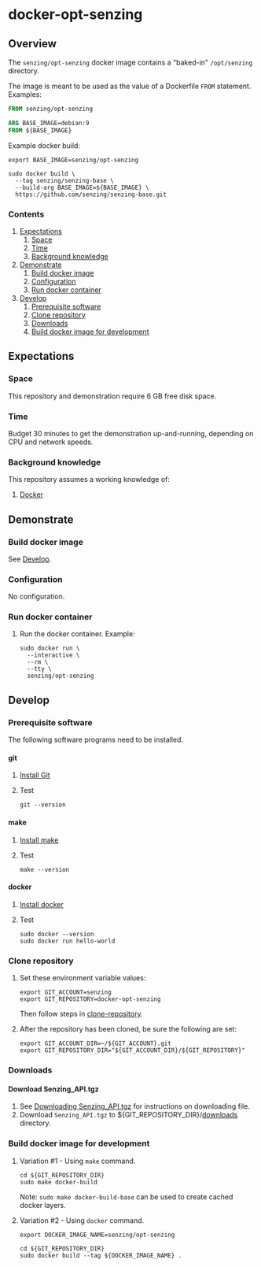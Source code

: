 # docker-opt-senzing

## Overview

The `senzing/opt-senzing` docker image contains a "baked-in" `/opt/senzing` directory.

The image is meant to be used as the value of a Dockerfile `FROM` statement. Examples:

```Dockerfile
FROM senzing/opt-senzing
```

```Dockerfile
ARG BASE_IMAGE=debian:9
FROM ${BASE_IMAGE}
```

Example docker build:

```console
export BASE_IMAGE=senzing/opt-senzing

sudo docker build \
  --tag senzing/senzing-base \
  --build-arg BASE_IMAGE=${BASE_IMAGE} \
  https://github.com/senzing/senzing-base.git
```

### Contents

1. [Expectations](#expectations)
    1. [Space](#space)
    1. [Time](#time)
    1. [Background knowledge](#background-knowledge)
1. [Demonstrate](#demonstrate)
    1. [Build docker image](#build-docker-image)
    1. [Configuration](#configuration)
    1. [Run docker container](#run-docker-container)
1. [Develop](#develop)
    1. [Prerequisite software](#prerequisite-software)
    1. [Clone repository](#clone-repository)
    1. [Downloads](#downloads)
    1. [Build docker image for development](#build-docker-image-for-development)

## Expectations

### Space

This repository and demonstration require 6 GB free disk space.

### Time

Budget 30 minutes to get the demonstration up-and-running, depending on CPU and network speeds.

### Background knowledge

This repository assumes a working knowledge of:

1. [Docker](https://github.com/Senzing/knowledge-base/blob/master/WHATIS/docker.md)

## Demonstrate

### Build docker image

See [Develop](#develop).

### Configuration

No configuration.

### Run docker container

1. Run the docker container.  Example:

    ```console
    sudo docker run \
      --interactive \
      --rm \
      --tty \
      senzing/opt-senzing
    ```

## Develop

### Prerequisite software

The following software programs need to be installed.

#### git

1. [Install Git](https://github.com/Senzing/knowledge-base/blob/master/HOWTO/install-git.md)
1. Test

    ```console
    git --version
    ```

#### make

1. [Install make](https://github.com/Senzing/knowledge-base/blob/master/HOWTO/install-make.md)
1. Test

    ```console
    make --version
    ```

#### docker

1. [Install docker](https://github.com/Senzing/knowledge-base/blob/master/HOWTO/install-docker.md)
1. Test

    ```console
    sudo docker --version
    sudo docker run hello-world
    ```

### Clone repository

1. Set these environment variable values:

    ```console
    export GIT_ACCOUNT=senzing
    export GIT_REPOSITORY=docker-opt-senzing
    ```

   Then follow steps in [clone-repository](https://github.com/Senzing/knowledge-base/blob/master/HOWTO/clone-repository.md).

1. After the repository has been cloned, be sure the following are set:

    ```console
    export GIT_ACCOUNT_DIR=~/${GIT_ACCOUNT}.git
    export GIT_REPOSITORY_DIR="${GIT_ACCOUNT_DIR}/${GIT_REPOSITORY}"
    ```

### Downloads

#### Download Senzing_API.tgz

1. See [Downloading Senzing_API.tgz](https://github.com/Senzing/knowledge-base/blob/master/HOWTO/create-senzing-dir.md#downloading-senzing_apitgz) for instructions on downloading file.
1. Download `Senzing_API.tgz` to ${GIT_REPOSITORY_DIR}/[downloads](./downloads) directory.

### Build docker image for development

1. Variation #1 - Using `make` command.

    ```console
    cd ${GIT_REPOSITORY_DIR}
    sudo make docker-build
    ```

    Note: `sudo make docker-build-base` can be used to create cached docker layers.

1. Variation #2 - Using `docker` command.

    ```console
    export DOCKER_IMAGE_NAME=senzing/opt-senzing

    cd ${GIT_REPOSITORY_DIR}
    sudo docker build --tag ${DOCKER_IMAGE_NAME} .
    ```
